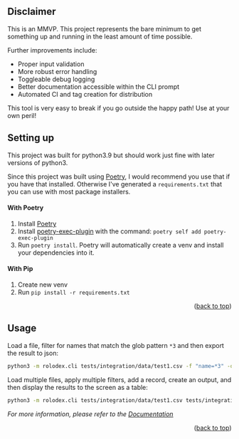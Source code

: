 <a name="readme-top"></a>

## Disclaimer

This is an MMVP. This project represents the bare minimum to get something up and running in the least amount of time possible.

Further improvements include:

- Proper input validation
- More robust error handling
- Toggleable debug logging
- Better documentation accessible within the CLI prompt
- Automated CI and tag creation for distribution

This tool is very easy to break if you go outside the happy path! Use at your own peril!

## Setting up

This project was built for python3.9 but should work just fine with later versions of python3.

Since this project was built using [Poetry](https://python-poetry.org/), I would recommend you use that if you have that installed. Otherwise I've generated a `requirements.txt` that you can use with most package installers.

#### With Poetry

1. Install [Poetry](https://python-poetry.org/)
2. Install [poetry-exec-plugin](https://github.com/keattang/poetry-exec-plugin) with the command: `poetry self add poetry-exec-plugin`
3. Run `poetry install`. Poetry will automatically create a venv and install your dependencies into it.

#### With Pip

1. Create new venv
2. Run
   `pip install -r requirements.txt`

<p align="right">(<a href="#readme-top">back to top</a>)</p>

## Usage

Load a file, filter for names that match the glob pattern `*3` and then export the result to json:

```sh
python3 -m rolodex.cli tests/integration/data/test1.csv -f "name=*3" -o output.json
```

Load multiple files, apply multiple filters, add a record, create an output, and then display the results to the screen as a table:

```sh
python3 -m rolodex.cli tests/integration/data/test1.csv tests/integration/data/test2.json -a "Martin,this is my address,111000111" -f "name=Martin*" -f "address=*Sydney*" -o output.csv -d table
```

_For more information, please refer to the [Documentation](./DOCUMENTATION.md)_

<p align="right">(<a href="#readme-top">back to top</a>)</p>
